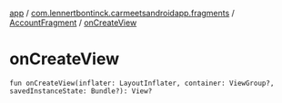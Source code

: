 [app](../../index.md) / [com.lennertbontinck.carmeetsandroidapp.fragments](../index.md) / [AccountFragment](index.md) / [onCreateView](./on-create-view.md)

# onCreateView

`fun onCreateView(inflater: LayoutInflater, container: ViewGroup?, savedInstanceState: Bundle?): View?`